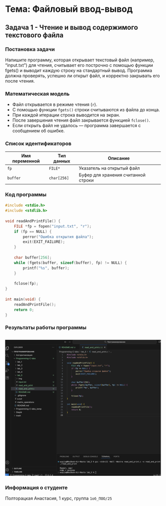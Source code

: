 # Тема: Файловый ввод-вывод
## Задача 1 - Чтение и вывод содержимого текстового файла

### Постановка задачи
Напишите программу, которая открывает текстовый файл (например, “input.txt”) для чтения, считывает его построчно с помощью функции fgets() и выводит каждую строку на стандартный вывод. Программа должна проверять,
успешно ли открыт файл, и корректно закрывать его после чтения.

### Математическая модель
- Файл открывается в режиме чтения (`r`).  
- С помощью функции `fgets()` строки считываются из файла до конца.  
- При каждой итерации строка выводится на экран.  
- После завершения чтения файл закрывается функцией `fclose()`.  
- Если открыть файл не удалось — программа завершается с сообщением об ошибке. 

### Список идентификаторов  

| Имя переменной | Тип данных | Описание |
|----------------|-------------|----------|
| `fp` | `FILE*` | Указатель на открытый файл |
| `buffer` | `char[256]` | Буфер для хранения считанной строки |

### Код программы  

```c
#include <stdio.h>
#include <stdlib.h>

void readAndPrintFile() {
    FILE *fp = fopen("input.txt", "r");
    if (fp == NULL) {
        perror("Ошибка открытия файла");
        exit(EXIT_FAILURE);
    }

    char buffer[256];
    while (fgets(buffer, sizeof(buffer), fp) != NULL) {
        printf("%s", buffer);
    }

    fclose(fp);
}

int main(void) {
    readAndPrintFile();
    return 0;
}
```

### Результаты работы программы
![result 1](./img/task1.png) 
---
### Информация о студенте  
Полторацкая Анастасия, 1 курс, группа `1об_ПОО/25`